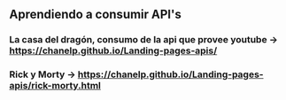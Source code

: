 ## Aprendiendo a consumir API's
### La casa del dragón, consumo de la api que provee youtube -> https://chanelp.github.io/Landing-pages-apis/
### Rick y Morty -> https://chanelp.github.io/Landing-pages-apis/rick-morty.html
